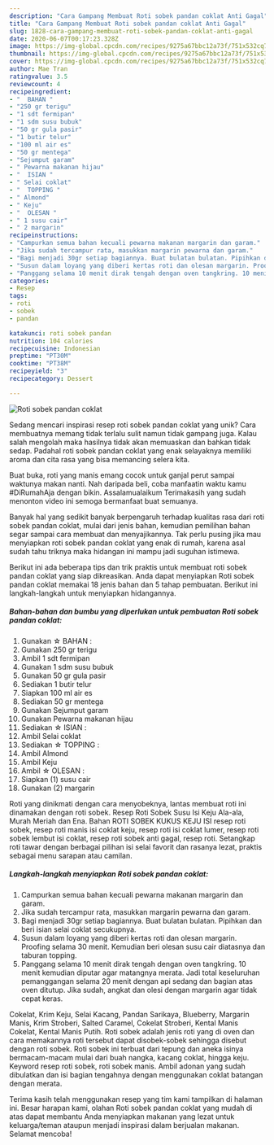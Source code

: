 ```yaml
---
description: "Cara Gampang Membuat Roti sobek pandan coklat Anti Gagal"
title: "Cara Gampang Membuat Roti sobek pandan coklat Anti Gagal"
slug: 1828-cara-gampang-membuat-roti-sobek-pandan-coklat-anti-gagal
date: 2020-06-07T00:17:23.328Z
image: https://img-global.cpcdn.com/recipes/9275a67bbc12a73f/751x532cq70/roti-sobek-pandan-coklat-foto-resep-utama.jpg
thumbnail: https://img-global.cpcdn.com/recipes/9275a67bbc12a73f/751x532cq70/roti-sobek-pandan-coklat-foto-resep-utama.jpg
cover: https://img-global.cpcdn.com/recipes/9275a67bbc12a73f/751x532cq70/roti-sobek-pandan-coklat-foto-resep-utama.jpg
author: Mae Tran
ratingvalue: 3.5
reviewcount: 4
recipeingredient:
- "  BAHAN "
- "250 gr terigu"
- "1 sdt fermipan"
- "1 sdm susu bubuk"
- "50 gr gula pasir"
- "1 butir telur"
- "100 ml air es"
- "50 gr mentega"
- "Sejumput garam"
- " Pewarna makanan hijau"
- "  ISIAN "
- " Selai coklat"
- "  TOPPING "
- " Almond"
- " Keju"
- "  OLESAN "
- " 1 susu cair"
- " 2 margarin"
recipeinstructions:
- "Campurkan semua bahan kecuali pewarna makanan margarin dan garam."
- "Jika sudah tercampur rata, masukkan margarin pewarna dan garam."
- "Bagi menjadi 30gr setiap bagiannya. Buat bulatan bulatan. Pipihkan dan beri isian selai coklat secukupnya."
- "Susun dalam loyang yang diberi kertas roti dan olesan margarin. Proofing selama 30 menit. Kemudian beri olesan susu cair diatasnya dan taburan topping."
- "Panggang selama 10 menit dirak tengah dengan oven tangkring. 10 menit kemudian diputar agar matangnya merata. Jadi total keseluruhan pemanggangan selama 20 menit dengan api sedang dan bagian atas oven ditutup. Jika sudah, angkat dan olesi dengan margarin agar tidak cepat keras."
categories:
- Resep
tags:
- roti
- sobek
- pandan

katakunci: roti sobek pandan 
nutrition: 104 calories
recipecuisine: Indonesian
preptime: "PT30M"
cooktime: "PT38M"
recipeyield: "3"
recipecategory: Dessert

---
```



![Roti sobek pandan coklat](https://img-global.cpcdn.com/recipes/9275a67bbc12a73f/751x532cq70/roti-sobek-pandan-coklat-foto-resep-utama.jpg)

Sedang mencari inspirasi resep roti sobek pandan coklat yang unik? Cara membuatnya memang tidak terlalu sulit namun tidak gampang juga. Kalau salah mengolah maka hasilnya tidak akan memuaskan dan bahkan tidak sedap. Padahal roti sobek pandan coklat yang enak selayaknya memiliki aroma dan cita rasa yang bisa memancing selera kita.

Buat buka, roti yang manis emang cocok untuk ganjal perut sampai waktunya makan nanti. Nah daripada beli, coba manfaatin waktu kamu #DiRumahAja dengan bikin. Assalamualaikum Terimakasih yang sudah menonton video ini semoga bermanfaat buat semuanya.

Banyak hal yang sedikit banyak berpengaruh terhadap kualitas rasa dari roti sobek pandan coklat, mulai dari jenis bahan, kemudian pemilihan bahan segar sampai cara membuat dan menyajikannya. Tak perlu pusing jika mau menyiapkan roti sobek pandan coklat yang enak di rumah, karena asal sudah tahu triknya maka hidangan ini mampu jadi suguhan istimewa.


Berikut ini ada beberapa tips dan trik praktis untuk membuat roti sobek pandan coklat yang siap dikreasikan. Anda dapat menyiapkan Roti sobek pandan coklat memakai 18 jenis bahan dan 5 tahap pembuatan. Berikut ini langkah-langkah untuk menyiapkan hidangannya.

<!--inarticleads1-->

##### Bahan-bahan dan bumbu yang diperlukan untuk pembuatan Roti sobek pandan coklat:

1. Gunakan  ☆ BAHAN :
1. Gunakan 250 gr terigu
1. Ambil 1 sdt fermipan
1. Gunakan 1 sdm susu bubuk
1. Gunakan 50 gr gula pasir
1. Sediakan 1 butir telur
1. Siapkan 100 ml air es
1. Sediakan 50 gr mentega
1. Gunakan Sejumput garam
1. Gunakan  Pewarna makanan hijau
1. Sediakan  ☆ ISIAN :
1. Ambil  Selai coklat
1. Sediakan  ☆ TOPPING :
1. Ambil  Almond
1. Ambil  Keju
1. Ambil  ☆ OLESAN :
1. Siapkan  (1) susu cair
1. Gunakan  (2) margarin


Roti yang dinikmati dengan cara menyobeknya, lantas membuat roti ini dinamakan dengan roti sobek. Resep Roti Sobek Susu Isi Keju Ala-ala, Murah Meriah dan Ena. Bahan ROTI SOBEK KUKUS KEJU ISI resep roti sobek, resep roti manis isi coklat keju, resep roti isi coklat lumer, resep roti sobek lembut isi coklat, resep roti sobek anti gagal, resep roti. Setangkap roti tawar dengan berbagai pilihan isi selai favorit dan rasanya lezat, praktis sebagai menu sarapan atau camilan. 

<!--inarticleads2-->

##### Langkah-langkah menyiapkan Roti sobek pandan coklat:

1. Campurkan semua bahan kecuali pewarna makanan margarin dan garam.
1. Jika sudah tercampur rata, masukkan margarin pewarna dan garam.
1. Bagi menjadi 30gr setiap bagiannya. Buat bulatan bulatan. Pipihkan dan beri isian selai coklat secukupnya.
1. Susun dalam loyang yang diberi kertas roti dan olesan margarin. Proofing selama 30 menit. Kemudian beri olesan susu cair diatasnya dan taburan topping.
1. Panggang selama 10 menit dirak tengah dengan oven tangkring. 10 menit kemudian diputar agar matangnya merata. Jadi total keseluruhan pemanggangan selama 20 menit dengan api sedang dan bagian atas oven ditutup. Jika sudah, angkat dan olesi dengan margarin agar tidak cepat keras.


Cokelat, Krim Keju, Selai Kacang, Pandan Sarikaya, Blueberry, Margarin Manis, Krim Stroberi, Salted Caramel, Cokelat Stroberi, Kental Manis Cokelat, Kental Manis Putih. Roti sobek adalah jenis roti yang di oven dan cara memakannya roti tersebut dapat disobek-sobek sehingga disebut dengan roti sobek. Roti sobek ini terbuat dari tepung dan aneka isinya bermacam-macam mulai dari buah nangka, kacang coklat, hingga keju. Keyword resep roti sobek, roti sobek manis. Ambil adonan yang sudah dibulatkan dan isi bagian tengahnya dengan menggunakan coklat batangan dengan merata. 

Terima kasih telah menggunakan resep yang tim kami tampilkan di halaman ini. Besar harapan kami, olahan Roti sobek pandan coklat yang mudah di atas dapat membantu Anda menyiapkan makanan yang lezat untuk keluarga/teman ataupun menjadi inspirasi dalam berjualan makanan. Selamat mencoba!
